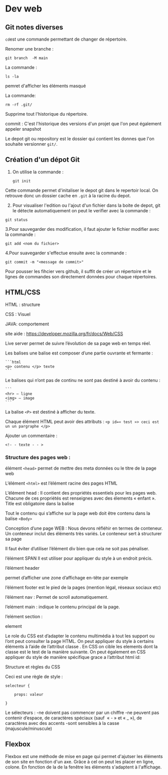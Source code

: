 # Dev web

## Git notes diverses 

`cd`est une commande permettant de changer de répertoire.

Renomer une branche : 
```
git branch  -M main
```


La commande :
````
ls -la
````
pemret d'afficher les éléments masqué 

La commande:
```
rm -rf .git/
```
Supprime tout l'historique du répertoire.

commit : C'est l'historique des versions d'un projet que l'on peut également appeler snapshot 

Le depot git ou repository est le dossier qui contient les donnes que l'on souhaite versionner `git/`.

## Création d'un dépot Git

1. On utilise la commande :
    ```
    git init
    ```
Cette commande permet d'initaliser le depot git dans le repertoir local. On retrouve donc un dossier cache en `.git` à la racine du depot. 

2. Pour visualiser l'edition ou l'ajout d'un fichier dans la boite de depot, git le détecte automatiquement on peut le verifier avec la commande :
```
git status
```

3.Pour sauvegarder des modification, il faut ajouter le fichier modifier avec la commande : 

```
git add <nom du fichier>
```

4.Pour suavegarder s'effectue ensuite avec la commande : 
```
git commit -m "<message de commit>"
```
Pour pousser les fihcier vers github, il suffit de créer un répertoire et le lignes de commandes son directement données pour chaque répertoires.

## HTML/CSS

HTML : structure

CSS : Visuel 

JAVA: comportement

site aide : https://developer.mozilla.org/fr/docs/Web/CSS

Live server permet de suivre l’évolution de sa page web en temps réel. 

Les balises 
une balise est composer d’une partie ouvrante et fermante :

	```html
	<p> contenu </p> texte
	```

Le balises qui n’ont pas de continu ne sont pas destiné à avoir du contenu :

	```
	<hr> — ligne
	<img> — image
	```
La balise ```<P>``` est destiné à afficher du texte.

Chaque élément HTML peut avoir des attributs :
	```
	<p id=« test »> ceci est un un pargraphe </p>
	```

Ajouter un commentaire :
```
<!- - texte - - >
```

### Structure des pages web :


élément ```<head>``` permet de mettre des meta données ou le titre de la page web 

L’élément ```<html>``` est l’élément racine des pages HTML

L’élément head : 
	Il contient des propriétés  essentiels pour les pages web.
	Chacune de ces propriétés est renseignes avec des élements « enfant ». 
	Title est obligatoire dans la balise <Head>

Tout le contenu qui s’affiche sur la page web doit être contenu dans la balise ```<Body>```

Conception d’une page WEB :
Nous devons réfléhir en termes de conteneur. Un conteneur inclut des éléments très variés.
Le conteneur sert à structurer sa page

Il faut éviter d’utiliser l’élément div bien que cela ne soit pas pénaliser. 

l’élément SPAN
Il est utiliser pour appliquer du style à un endroit précis.

l’élément header 

permet d’afficher une zone d’affichage en-tête par exemple

l’élément footer 
est le pied de la pages (mention légal, réseaux sociaux etc)

l’élément nav : 
Permet de scroll automatiquement. 

l’elément main :
indique le contenu principal de la page. 

l’elément section :

element 

Le role du CSS 
est d’adapter le contenu multimédia à tout les support ou l’ont peut consulter la page HTML.
On peut appliquer du style à certains éléments à l’aide de l’attribut classe . En CSS on cible les elements dont la classe est le test de la manière suivante.
On peut également en CSS appliquer du style de manière spécifique grace a l’attribut html id: 
	
Structure et règles du CSS

Ceci est une règle de style : 
```
selecteur {

	props: valeur

}
```

Le sélecteurs :
	-ne doivent pas commencer par un chiffre
	-ne peuvent pas contenir d’espace, de caractères spéciaux (sauf  « - » et « _ »), de caractères avec des accents
	-sont sensibles à la casse (majuscule/minuscule)

## Flexbox

Flexbox est une méthode de mise en page qui permet d'ajutser les éléments de son site en fonction d'un axe. Grâce à cel on peut les placer en ligne, colone. En fonction de la de la fenêtre les éléments s'adaptent à l'affichage. 